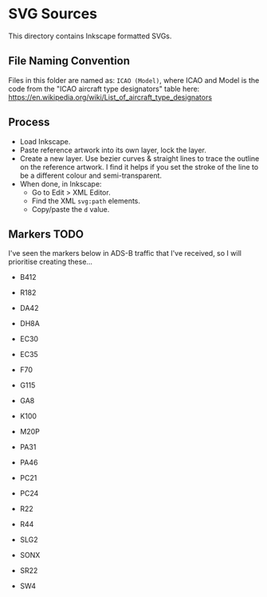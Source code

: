# SVG Sources

This directory contains Inkscape formatted SVGs.

## File Naming Convention

Files in this folder are named as: `ICAO (Model)`, where ICAO and Model is the code from the "ICAO aircraft type designators" table here: <https://en.wikipedia.org/wiki/List_of_aircraft_type_designators>

## Process

* Load Inkscape.
* Paste reference artwork into its own layer, lock the layer.
* Create a new layer. Use bezier curves & straight lines to trace the outline on the reference artwork. I find it helps if you set the stroke of the line to be a different colour and semi-transparent.
* When done, in Inkscape:
  * Go to Edit > XML Editor.
  * Find the XML `svg:path` elements.
  * Copy/paste the `d` value.

## Markers TODO

I've seen the markers below in ADS-B traffic that I've received, so I will prioritise creating these...

* B412

* R182
* DA42
* DH8A
* EC30
* EC35
* F70
* G115
* GA8
* K100
* M20P
* PA31
* PA46
* PC21
* PC24
* R22
* R44
* SLG2
* SONX
* SR22
* SW4
